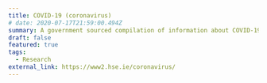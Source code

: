 ```yaml
---
title: COVID-19 (coronavirus)
# date: 2020-07-17T21:59:00.494Z
summary: A government sourced compilation of information about COVID-19.
draft: false
featured: true
tags:
  - Research
external_link: https://www2.hse.ie/coronavirus/
---
```

